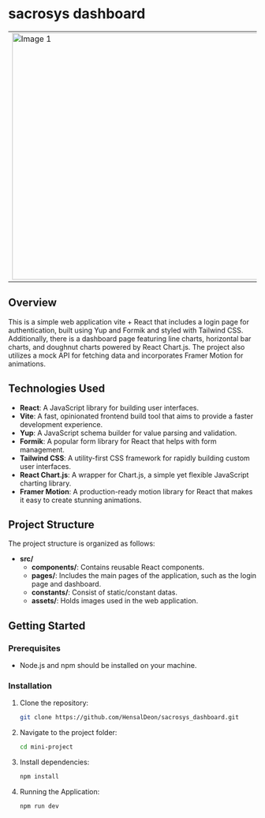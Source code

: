 # sacrosys dashboard
<table>
  <tr>
    <td>
      <img width="500" alt="Image 1" src="https://github.com/HensalDeon/sacrosys_dashboard/assets/120702682/86a875a0-0824-48ea-9f4b-b581a2cc0450">
    </td>
    <td>
      <img width="500" alt="Image 2" src="https://github.com/HensalDeon/sacrosys_dashboard/assets/120702682/59c9e8a1-c984-471a-9d24-41e021e6c57e">
    </td>
  </tr>
</table>

## Overview

This is a simple web application vite + React that includes a login page for authentication, built using Yup and Formik and styled with Tailwind CSS. Additionally, there is a dashboard page featuring line charts, horizontal bar charts, and doughnut charts powered by React Chart.js. The project also utilizes a mock API for fetching data and incorporates Framer Motion for animations.

## Technologies Used

- **React**: A JavaScript library for building user interfaces.
- **Vite**: A fast, opinionated frontend build tool that aims to provide a faster development experience.
- **Yup**: A JavaScript schema builder for value parsing and validation.
- **Formik**: A popular form library for React that helps with form management.
- **Tailwind CSS**: A utility-first CSS framework for rapidly building custom user interfaces.
- **React Chart.js**: A wrapper for Chart.js, a simple yet flexible JavaScript charting library.
- **Framer Motion**: A production-ready motion library for React that makes it easy to create stunning animations.

## Project Structure

The project structure is organized as follows:

- **src/**
  - **components/**: Contains reusable React components.
  - **pages/**: Includes the main pages of the application, such as the login page and dashboard.
  - **constants/**: Consist of static/constant datas.
  - **assets/**: Holds images used in the web application.

## Getting Started

### Prerequisites

- Node.js and npm should be installed on your machine.

### Installation

1. Clone the repository:

   ```bash
   git clone https://github.com/HensalDeon/sacrosys_dashboard.git

2. Navigate to the project folder:
   ```bash
   cd mini-project

3. Install dependencies:
   ```bash
   npm install

4. Running the Application:
   ```bash
   npm run dev



